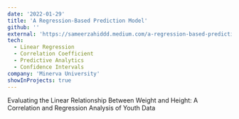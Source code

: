 ```yaml
---
date: '2022-01-29'
title: 'A Regression-Based Prediction Model'
github: ''
external: 'https://sameerzahiddd.medium.com/a-regression-based-prediction-model-196e5096d77c'
tech:
  - Linear Regression
  - Correlation Coefficient
  - Predictive Analytics
  - Confidence Intervals
company: 'Minerva University'
showInProjects: true
---
```


Evaluating the Linear Relationship Between Weight and Height: A Correlation and Regression Analysis of Youth Data
